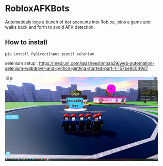 ﻿# RobloxAFKBots
 Automaticaly logs a bunch of bot accounts into Roblox, joins a game and walks back and forth to avoid AFK detection.
 
 
 
## How to install

```console
pip install PyDirectInput psutil selenium
```

 selenium setup : https://medium.com/@asheeshmisra29/web-automation-selenium-webdriver-and-python-getting-started-part-1-157be93049d7



![GitHub Logo](/img/bots.PNG)